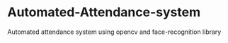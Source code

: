 # Automated-Attendance-system
Automated attendance system using opencv and face-recognition library
